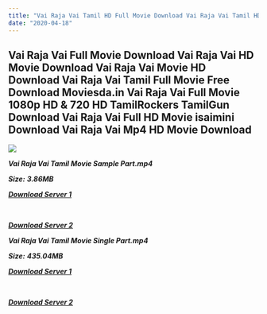 ```yaml
---
title: "Vai Raja Vai Tamil HD Full Movie Download Vai Raja Vai Tamil HD Movie Download"
date: "2020-04-18"
---
```


## Vai Raja Vai Full Movie Download Vai Raja Vai HD Movie Download Vai Raja Vai Movie HD Download Vai Raja Vai Tamil Full Movie Free Download Moviesda.in Vai Raja Vai Full Movie 1080p HD & 720 HD TamilRockers TamilGun Download Vai Raja Vai Full HD Movie isaimini Download Vai Raja Vai Mp4 HD Movie Download

![](https://images.moviebuff.com/c46f6cca-9f12-4875-b0e6-3f2cb0cbc807?w=1000)

**_Vai Raja Vai Tamil Movie Sample Part.mp4_**

**_Size:_** **_3.86MB_**  

**_[Download Server 1](http://s20.uptofiles.net//files/Tamil{300377c8a1a3ba2999b4bbe3381b1ea1a812b0b70d21946c68d529294a5c2999}202015{300377c8a1a3ba2999b4bbe3381b1ea1a812b0b70d21946c68d529294a5c2999}20Movies/Vai{300377c8a1a3ba2999b4bbe3381b1ea1a812b0b70d21946c68d529294a5c2999}20Raja{300377c8a1a3ba2999b4bbe3381b1ea1a812b0b70d21946c68d529294a5c2999}20Vai{300377c8a1a3ba2999b4bbe3381b1ea1a812b0b70d21946c68d529294a5c2999}20(2015)/Vai{300377c8a1a3ba2999b4bbe3381b1ea1a812b0b70d21946c68d529294a5c2999}20Raja{300377c8a1a3ba2999b4bbe3381b1ea1a812b0b70d21946c68d529294a5c2999}20Vai{300377c8a1a3ba2999b4bbe3381b1ea1a812b0b70d21946c68d529294a5c2999}20(640x360)/Vai{300377c8a1a3ba2999b4bbe3381b1ea1a812b0b70d21946c68d529294a5c2999}20Raja{300377c8a1a3ba2999b4bbe3381b1ea1a812b0b70d21946c68d529294a5c2999}20Vai{300377c8a1a3ba2999b4bbe3381b1ea1a812b0b70d21946c68d529294a5c2999}20HD{300377c8a1a3ba2999b4bbe3381b1ea1a812b0b70d21946c68d529294a5c2999}20Sample.mp4)_**

**_[  
](http://s20.uptofiles.net//files/Tamil{300377c8a1a3ba2999b4bbe3381b1ea1a812b0b70d21946c68d529294a5c2999}202015{300377c8a1a3ba2999b4bbe3381b1ea1a812b0b70d21946c68d529294a5c2999}20Movies/Vai{300377c8a1a3ba2999b4bbe3381b1ea1a812b0b70d21946c68d529294a5c2999}20Raja{300377c8a1a3ba2999b4bbe3381b1ea1a812b0b70d21946c68d529294a5c2999}20Vai{300377c8a1a3ba2999b4bbe3381b1ea1a812b0b70d21946c68d529294a5c2999}20(2015)/Vai{300377c8a1a3ba2999b4bbe3381b1ea1a812b0b70d21946c68d529294a5c2999}20Raja{300377c8a1a3ba2999b4bbe3381b1ea1a812b0b70d21946c68d529294a5c2999}20Vai{300377c8a1a3ba2999b4bbe3381b1ea1a812b0b70d21946c68d529294a5c2999}20(640x360)/Vai{300377c8a1a3ba2999b4bbe3381b1ea1a812b0b70d21946c68d529294a5c2999}20Raja{300377c8a1a3ba2999b4bbe3381b1ea1a812b0b70d21946c68d529294a5c2999}20Vai{300377c8a1a3ba2999b4bbe3381b1ea1a812b0b70d21946c68d529294a5c2999}20HD{300377c8a1a3ba2999b4bbe3381b1ea1a812b0b70d21946c68d529294a5c2999}20Sample.mp4)_**

**_[Download Server 2](http://s20.uptofiles.net//files/Tamil{300377c8a1a3ba2999b4bbe3381b1ea1a812b0b70d21946c68d529294a5c2999}202015{300377c8a1a3ba2999b4bbe3381b1ea1a812b0b70d21946c68d529294a5c2999}20Movies/Vai{300377c8a1a3ba2999b4bbe3381b1ea1a812b0b70d21946c68d529294a5c2999}20Raja{300377c8a1a3ba2999b4bbe3381b1ea1a812b0b70d21946c68d529294a5c2999}20Vai{300377c8a1a3ba2999b4bbe3381b1ea1a812b0b70d21946c68d529294a5c2999}20(2015)/Vai{300377c8a1a3ba2999b4bbe3381b1ea1a812b0b70d21946c68d529294a5c2999}20Raja{300377c8a1a3ba2999b4bbe3381b1ea1a812b0b70d21946c68d529294a5c2999}20Vai{300377c8a1a3ba2999b4bbe3381b1ea1a812b0b70d21946c68d529294a5c2999}20(640x360)/Vai{300377c8a1a3ba2999b4bbe3381b1ea1a812b0b70d21946c68d529294a5c2999}20Raja{300377c8a1a3ba2999b4bbe3381b1ea1a812b0b70d21946c68d529294a5c2999}20Vai{300377c8a1a3ba2999b4bbe3381b1ea1a812b0b70d21946c68d529294a5c2999}20HD{300377c8a1a3ba2999b4bbe3381b1ea1a812b0b70d21946c68d529294a5c2999}20Sample.mp4)_**

**_Vai Raja Vai Tamil Movie Single Part.mp4_**

**_Size:_** **_435.04MB_**

**_[Download Server 1](http://s20.uptofiles.net//files/Tamil{300377c8a1a3ba2999b4bbe3381b1ea1a812b0b70d21946c68d529294a5c2999}202015{300377c8a1a3ba2999b4bbe3381b1ea1a812b0b70d21946c68d529294a5c2999}20Movies/Vai{300377c8a1a3ba2999b4bbe3381b1ea1a812b0b70d21946c68d529294a5c2999}20Raja{300377c8a1a3ba2999b4bbe3381b1ea1a812b0b70d21946c68d529294a5c2999}20Vai{300377c8a1a3ba2999b4bbe3381b1ea1a812b0b70d21946c68d529294a5c2999}20(2015)/Vai{300377c8a1a3ba2999b4bbe3381b1ea1a812b0b70d21946c68d529294a5c2999}20Raja{300377c8a1a3ba2999b4bbe3381b1ea1a812b0b70d21946c68d529294a5c2999}20Vai{300377c8a1a3ba2999b4bbe3381b1ea1a812b0b70d21946c68d529294a5c2999}20(640x360)/Vai{300377c8a1a3ba2999b4bbe3381b1ea1a812b0b70d21946c68d529294a5c2999}20Raja{300377c8a1a3ba2999b4bbe3381b1ea1a812b0b70d21946c68d529294a5c2999}20Vai{300377c8a1a3ba2999b4bbe3381b1ea1a812b0b70d21946c68d529294a5c2999}20HD.mp4)_**

**_[  
](http://s20.uptofiles.net//files/Tamil{300377c8a1a3ba2999b4bbe3381b1ea1a812b0b70d21946c68d529294a5c2999}202015{300377c8a1a3ba2999b4bbe3381b1ea1a812b0b70d21946c68d529294a5c2999}20Movies/Vai{300377c8a1a3ba2999b4bbe3381b1ea1a812b0b70d21946c68d529294a5c2999}20Raja{300377c8a1a3ba2999b4bbe3381b1ea1a812b0b70d21946c68d529294a5c2999}20Vai{300377c8a1a3ba2999b4bbe3381b1ea1a812b0b70d21946c68d529294a5c2999}20(2015)/Vai{300377c8a1a3ba2999b4bbe3381b1ea1a812b0b70d21946c68d529294a5c2999}20Raja{300377c8a1a3ba2999b4bbe3381b1ea1a812b0b70d21946c68d529294a5c2999}20Vai{300377c8a1a3ba2999b4bbe3381b1ea1a812b0b70d21946c68d529294a5c2999}20(640x360)/Vai{300377c8a1a3ba2999b4bbe3381b1ea1a812b0b70d21946c68d529294a5c2999}20Raja{300377c8a1a3ba2999b4bbe3381b1ea1a812b0b70d21946c68d529294a5c2999}20Vai{300377c8a1a3ba2999b4bbe3381b1ea1a812b0b70d21946c68d529294a5c2999}20HD.mp4)_**

**_[Download Server 2](http://s20.uptofiles.net//files/Tamil{300377c8a1a3ba2999b4bbe3381b1ea1a812b0b70d21946c68d529294a5c2999}202015{300377c8a1a3ba2999b4bbe3381b1ea1a812b0b70d21946c68d529294a5c2999}20Movies/Vai{300377c8a1a3ba2999b4bbe3381b1ea1a812b0b70d21946c68d529294a5c2999}20Raja{300377c8a1a3ba2999b4bbe3381b1ea1a812b0b70d21946c68d529294a5c2999}20Vai{300377c8a1a3ba2999b4bbe3381b1ea1a812b0b70d21946c68d529294a5c2999}20(2015)/Vai{300377c8a1a3ba2999b4bbe3381b1ea1a812b0b70d21946c68d529294a5c2999}20Raja{300377c8a1a3ba2999b4bbe3381b1ea1a812b0b70d21946c68d529294a5c2999}20Vai{300377c8a1a3ba2999b4bbe3381b1ea1a812b0b70d21946c68d529294a5c2999}20(640x360)/Vai{300377c8a1a3ba2999b4bbe3381b1ea1a812b0b70d21946c68d529294a5c2999}20Raja{300377c8a1a3ba2999b4bbe3381b1ea1a812b0b70d21946c68d529294a5c2999}20Vai{300377c8a1a3ba2999b4bbe3381b1ea1a812b0b70d21946c68d529294a5c2999}20HD.mp4)_**
